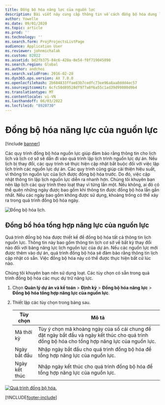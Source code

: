 ```yaml
---
title: Đồng bộ hóa năng lực của nguồn lực
description: Bài viết này cung cấp thông tin về cách đồng bộ hóa dung lượng của tài nguyên trên các lịch và dự án.
author: Yowelle
ms.date: 09/01/2020
ms.topic: article
ms.prod: ''
ms.technology: ''
ms.search.form: ProjProjectsListPage
audience: Application User
ms.reviewer: johnmichalak
ms.custom: 82022
ms.assetid: bd2fb375-84c6-428a-8e54-f0f719045898
ms.search.region: Global
ms.author: andchoi
ms.search.validFrom: 2016-02-28
ms.dyn365.ops.version: AX 7.0.0
ms.openlocfilehash: 2b684833ffae83b7cedfc73ee96a8aa8ddd4ec57
ms.sourcegitcommit: 6cfc50d89528df977a8f6a55c1ad39d99800d9b4
ms.translationtype: MT
ms.contentlocale: vi-VN
ms.lasthandoff: 06/03/2022
ms.locfileid: "8920730"
---
```

# <a name="synchronize-resource-capacity"></a>Đồng bộ hóa năng lực của nguồn lực

[!include [banner](../includes/banner.md)]

Các quy trình đồng bộ hóa nguồn lực giúp đảm bảo rằng thông tin cho lịch lịch và lịch cơ sở sẽ dần đi vào quá trình lập lịch trình nguồn lực dự án. Nếu lịch bị thay đổi, các quy trình sẽ thực hiện cập nhật bắt buộc đối với việc lập lịch trình các nguồn lực dự án. Các quy trình cũng giúp cải thiện hiệu suất, vì thông tin nguồn lực của lịch được đồng bộ hóa trước. Do đó, việc cập nhật thông tin lập lịch nguồn lực diễn ra nhanh hơn. Chúng tôi khuyên bạn nên lập lịch các quy trình theo loạt thay vì từng lần một. Nếu không, ai đó có thể quên những ngày được bao gồm khi thông tin được đồng bộ hóa lần gần nhất. Nếu các ngày bao gồm không được sử dụng, khoảng trống có thể xảy ra trong quá trình đồng bộ hóa ngày.

![Đồng bộ hóa lịch.](./media/projectresourcing04-1024x471.jpg)

## <a name="synchronize-resource-capacity-roll-ups"></a>Đồng bồ hóa tổng hợp năng lực của nguồn lực

Quá trình đồng bộ hóa được thiết kế để đồng bộ hóa tất cả thông tin lịch nguồn lực. Thông tin này bao gồm thông tin lịch cơ sở về bất kỳ thay đổi nào đối với bảng năng lực lịch nguồn lực của dự án. Nếu các nguồn lực mới được thêm vào dự án, quá trình đồng bộ hóa sẽ đảm bảo rằng thông tin lịch cập nhật có sẵn. Việc đồng bộ hóa này có thể được thực hiện bất cứ lúc nào.

Chúng tôi khuyên bạn nên sử dụng loạt. Các tùy chọn có sẵn trong quá trình đồng bộ hóa các mục dự trữ năng lực.

1. Chọn **Quản lý dự án và kế toán** &gt; **Định kỳ** &gt; **Đồng bộ hóa năng lực** &gt; **Đồng bộ hóa tổng hợp năng lực của nguồn lực**.
2. Thiết lập các tùy chọn trong bảng sau.

    | Tùy chọn      | Mô tả |
    |-------------|-------------|
    | Mã thời kỳ | Tùy ý chọn mã khoảng ngày của sổ cái chung để đặt ngày bắt đầu và ngày kết thúc cho quá trình đồng bộ hóa cho tổng hợp năng lực của nguồn lực. |
    | Ngày bắt đầu  | Nhập ngày bắt đầu cho quá trình đồng bộ hóa để tổng hợp năng lực của nguồn lực. |
    | Ngày kết thúc    | Nhập ngày kết thúc cho quá trình đồng bộ hóa để tổng hợp năng lực của nguồn lực. |

[![Quá trình đồng bộ hóa.](./media/projectresourcing09.jpg)](./media/projectresourcing09.jpg)


[!INCLUDE[footer-include](../includes/footer-banner.md)]